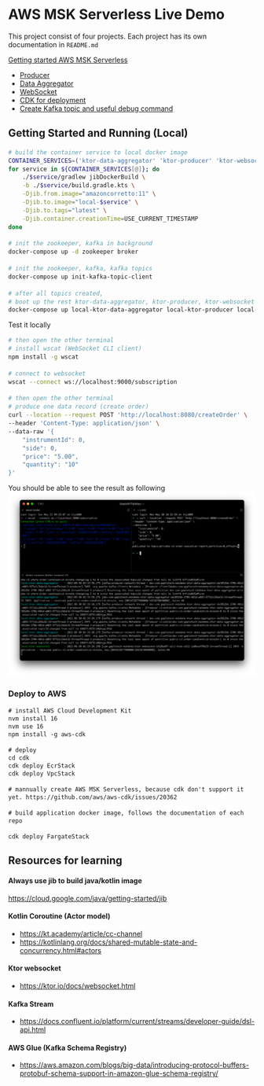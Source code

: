 # AWS MSK Serverless Live Demo

This project consist of four projects. Each project has its own documentation in `README.md` 

[Getting started AWS MSK Serverless](https://docs.aws.amazon.com/msk/latest/developerguide/serverless-getting-started.html)

- [Producer](ktor-producer)
- [Data Aggregator](ktor-data-aggregator)
- [WebSocket](ktor-producer)
- [CDK for deployment](cdk)
- [Create Kafka topic and useful debug command](kafka-topic-scripts)

## Getting Started and Running (Local)

```bash
# build the container service to local docker image
CONTAINER_SERVICES=('ktor-data-aggregator' 'ktor-producer' 'ktor-websocket')
for service in ${CONTAINER_SERVICES[@]}; do
    ./$service/gradlew jibDockerBuild \
    -b ./$service/build.gradle.kts \
    -Djib.from.image="amazoncorretto:11" \
    -Djib.to.image="local-$service" \
    -Djib.to.tags="latest" \
    -Djib.container.creationTime=USE_CURRENT_TIMESTAMP 
done

# init the zookeeper, kafka in background
docker-compose up -d zookeeper broker

# init the zookeeper, kafka, kafka topics
docker-compose up init-kafka-topic-client

# after all topics created,
# boot up the rest ktor-data-aggregator, ktor-producer, ktor-websocket
docker-compose up local-ktor-data-aggregator local-ktor-producer local-ktor-websocket

``` 

Test it locally
```bash
# then open the other terminal 
# install wscat (WebSocket CLI client)
npm install -g wscat

# connect to websocket
wscat --connect ws://localhost:9000/subscription

# then open the other terminal
# produce one data record (create order)
curl --location --request POST 'http://localhost:8080/createOrder' \
--header 'Content-Type: application/json' \
--data-raw '{
    "instrumentId": 0,
    "side": 0,
    "price": "5.00",
    "quantity": "10"
}'
```

You should be able to see the result as following
![](demo-screenshots.png)

### Deploy to AWS
```
# install AWS Cloud Development Kit
nvm install 16
nvm use 16
npm install -g aws-cdk

# deploy
cd cdk
cdk deploy EcrStack
cdk deploy VpcStack

# mannually create AWS MSK Serverless, because cdk don't support it yet. https://github.com/aws/aws-cdk/issues/20362

# build application docker image, follows the documentation of each repo

cdk deploy FargateStack
```

## Resources for learning

#### Always use jib to build java/kotlin image
https://cloud.google.com/java/getting-started/jib

#### Kotlin Coroutine (Actor model)
- https://kt.academy/article/cc-channel
- https://kotlinlang.org/docs/shared-mutable-state-and-concurrency.html#actors

#### Ktor websocket
- https://ktor.io/docs/websocket.html

#### Kafka Stream
- https://docs.confluent.io/platform/current/streams/developer-guide/dsl-api.html

#### AWS Glue (Kafka Schema Registry)
- https://aws.amazon.com/blogs/big-data/introducing-protocol-buffers-protobuf-schema-support-in-amazon-glue-schema-registry/
